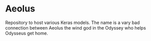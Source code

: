 # Aeolus
Repository to host various Keras models.
The name is a vary bad connection between Aeolus the wind god in the
Odyssey who helps Odysseus get home.
